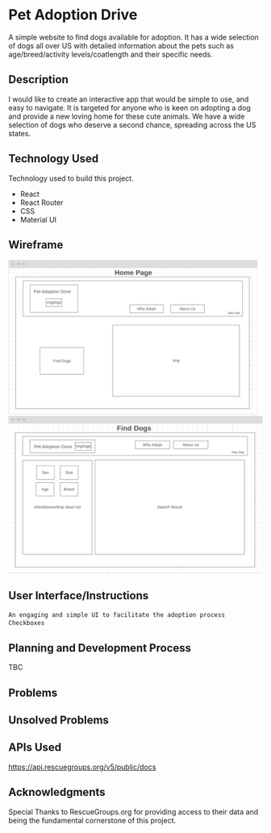 # Pet Adoption Drive

A simple website to find dogs available for adoption. It has a wide selection of dogs all over US with detailed information about the pets such as age/breed/activity levels/coatlength and their specific needs.



## Description

I would like to create an interactive app that would be simple to use, and easy to navigate. It is targeted for anyone who is keen on adopting a dog and provide a new loving home for these cute animals. We have a wide selection of dogs who deserve a second chance, spreading across the US states. 



## Technology Used

Technology used to build this project.

- React
- React Router
- CSS
- Material UI



## Wireframe
<img src="./images/wireframe.png">
<img src="./images/finddogspage.png">



## User Interface/Instructions

```
An engaging and simple UI to facilitate the adoption process
Checkboxes
```



## Planning and Development Process
TBC



## Problems



## Unsolved Problems


## APIs Used
https://api.rescuegroups.org/v5/public/docs



## Acknowledgments
Special Thanks to RescueGroups.org for providing access to their data and being the fundamental cornerstone of this project.


